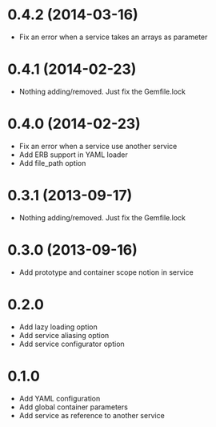 # 0.4.2 (2014-03-16)

* Fix an error when a service takes an arrays as parameter

# 0.4.1 (2014-02-23)

* Nothing adding/removed. Just fix the Gemfile.lock

# 0.4.0 (2014-02-23)

* Fix an error when a service use another service
* Add ERB support in YAML loader
* Add file_path option

# 0.3.1 (2013-09-17)

* Nothing adding/removed. Just fix the Gemfile.lock

# 0.3.0 (2013-09-16)

* Add prototype and container scope notion in service

# 0.2.0

* Add lazy loading option
* Add service aliasing option
* Add service configurator option

# 0.1.0

* Add YAML configuration
* Add global container parameters
* Add service as reference to another service
